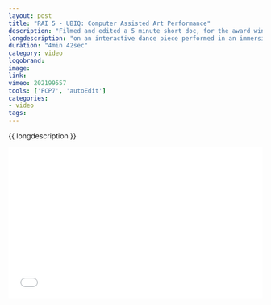 ```yaml
---
layout: post
title: "RAI 5 - UBIQ: Computer Assisted Art Performance"
description: "Filmed and edited a 5 minute short doc, for the award winning UBIQ series for RAI 5(Italian National Broadcaster) on sky"
longdescription: "on an interactive dance piece performed in an immersive environment of computer generated visuals and sound using movement-tracking technology."
duration: "4min 42sec"
category: video
logobrand: 
image: 
link: 
vimeo: 202199557
tools: ['FCP7', 'autoEdit']
categories: 
- video
tags:
---
```


{{ longdescription }}

<div class="videoWrapper">
<iframe src="//player.vimeo.com/video/{{ vimeo }}?title=0&amp;byline=0&amp;portrait=0" width="100%" height="300" frameborder="0" webkitallowfullscreen mozallowfullscreen allowfullscreen></iframe>
</div>
